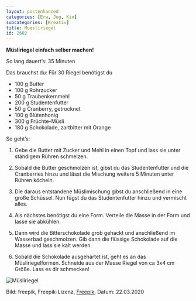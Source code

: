 ```yaml
---
layout: postenhanced
categories: [Erw, Jug, Kin]
subcategories: [Kreativ]
title: Muesliriegel
id: 2602
---
```

**Müsliriegel einfach selber machen!**

So lang dauert’s: 35 Minuten

Das brauchst du: Für 30 Riegel benötigst du 
- 100 g Butter
- 100 g Rohrzucker
- 50 g Traubenkernmehl
- 200 g Studentenfutter
- 50 g Cranberry, getrocknet
- 100 g Blütenhonig
- 300 g Früchte-Müsli
- 180 g Schokolade, zartbitter mit Orange

So geht’s:

1. Gebe die Butter mit Zucker und Mehl in einen Topf und lass sie unter ständigem Rühren schmelzen.

2. Sobald die Butter geschmolzen ist, gibst du das Studentenfutter und die Cranberries hinzu und lässt die Mischung weitere 5 Minuten unter Rühren köcheln.

3. Die daraus entstandene Müslimischung gibst du anschließend in eine große Schüssel. Nun fügst du das Studentenfutter hinzu und vermischt alles.

4. Als nächstes benötigst du eine Form. Verteile die Masse in der Form und lasse sie abkühlen.

5. Dann wird die Bitterschokolade grob gehackt und anschließend im Wasserbad geschmolzen. Gib dann die flüssige Schokolade auf die Masse und lass sie kalt werden.

6. Sobald die Schokolade ausgehärtet ist, geht es an das Müsliriegelformen. Schneide aus der Masse Riegel von ca 3x4 cm Größe. Lass es dir schmecken!

![Müsliriegel](https://image.freepik.com/fotos-kostenlos/trockenfruechte-plaetzchen-und-muesliriegel-auf-hoelzernem-strukturiertem-hintergrund_23-2148026921.jpg)

Bild: freepik, Freepik-Lizenz, [Freepik](https://de.freepik.com/fotos-kostenlos/trockenfruechte-plaetzchen-und-muesliriegel-auf-hoelzernem-strukturiertem-hintergrund_3668508.htm#page=1&query=müsliriegel&position=6), Datum: 22.03.2020
